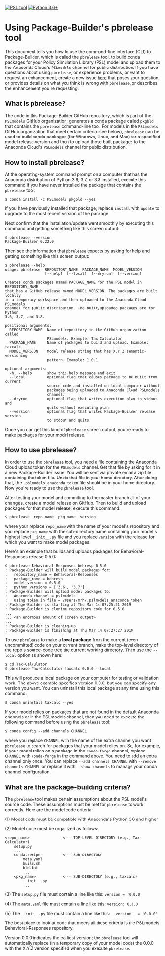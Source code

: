 [![PSL tool](https://img.shields.io/badge/PSL-tool-a0a0a0.svg)](https://www.PSLmodels.org)
[![Python 3.6+](https://img.shields.io/badge/python-3.6%2B-blue.svg)](https://www.python.org/downloads/release/python-360/)


Using Package-Builder's pbrelease tool
======================================

This document tells you how to use the command-line interface (CLI) to
Package-Builder, which is called the `pbrelease` tool, to build conda
packages for your Policy Simulation Library (PSL) model and upload
them to the Anaconda Cloud's `PSLmodels` channel for public
distribution.  If you have questions about using `pbrelease`, or
experience problems, or want to request an enhancement, create a new
issue
[here](https://github.com/PSLmodels/Package-Builder/issues)
that poses your question, or provides details on what you think is
wrong with `pbrelease`, or describes the enhancement you're
requesting.


What is pbrelease?
------------------

The code in this Package-Builder GitHub repository, which is part of
the `PSLmodels` GitHub organization, generates a conda package called
`pkgbld` that contains the `pbrelease` command-line tool.  For models
in the `PSLmodels` GitHub organization that meet certain criteria (see
below), `pbrelease` can be used to build conda packages (for Windows,
Linux, and Mac) for a specified model release version and then to
upload those built packages to the Anaconda Cloud's `PSLmodels`
channel for public distribution.

How to install pbrelease?
-------------------------

At the operating-system command prompt on a computer that has the
Anaconda distribution of Python 3.6, 3.7, or 3.8 installed, execute this
command if you have never installed the package that contains the
`pbrelease` tool:

```
$ conda install -c PSLmodels pkgbld --yes
```

If you have previously installed that package, replace `install` with
`update` to upgrade to the most recent version of the package.

Next confirm that the installation/update went smoothly by executing
this command and getting something like this screen output:

```
$ pbrelease --version
Package-Builder 0.22.0
```

Then see the information that `pbrelease` expects by asking for help
and getting something like this screen output:

```
$ pbrelease --help
usage: pbrelease  REPOSITORY_NAME  PACKAGE_NAME  MODEL_VERSION
                  [--help]  [--local]  [--dryrun]  [--version]

Creates conda packages named PACKAGE_NAME for the PSL model in REPOSITORY_NAME
that has a GitHub release named MODEL_VERSION. The packages are built locally
in a temporary workspace and then uploaded to the Anaconda Cloud PSLmodels
channel for public distribution. The built/uploaded packages are for Python
3.6, 3.7, and 3.8.

positional arguments:
  REPOSITORY_NAME  Name of repository in the GitHub organization called
                   PSLmodels. Example: Tax-Calculator
  PACKAGE_NAME     Name of packages to build and upload. Example: taxcalc
  MODEL_VERSION    Model release string that has X.Y.Z semantic-versioning
                   pattern. Example: 1.0.1

optional arguments:
  -h, --help       show this help message and exit
  --local          optional flag that causes package to be built from current
                   source code and installed on local computer without
                   packages being uploaded to Anaconda Cloud PSLmodels
                   channel.
  --dryrun         optional flag that writes execution plan to stdout and
                   quits without executing plan
  --version        optional flag that writes Package-Builder release version
                   to stdout and quits
```

Once you can get this kind of `pbrelease` screen output, you're ready
to make packages for your model release.


How to use pbrelease?
---------------------

In order to use the `pbrelease` tool, you need a file containing the
Anaconda Cloud upload token for the `PSLmodels` channel.  Get that
file by asking for it in a new Package-Builder issue.  You will be
sent via private email a zip file containing the token file.  Unzip
that file in your home directory.  After doing that, the
`.pslmodels_anaconda_token` file should be in your home directory.
Now you're ready to use the `pbrelease` tool.

After testing your model and commiting to the master branch all of
your changes, create a model release on GitHub.  Then to build and
upload packages for that model release, execute this command:

```
$ pbrelease  repo_name  pkg_name  version
```

where your replace `repo_name` with the name of your model's
repository and you replace `pkg_name` with the sub-directory name
containing your model's highest level `__init__.py` file and you
replace `version` with the release for which you want to make
model packages.

Here's an example that builds and uploads packages for
Behavioral-Responses release 0.5.0:

```
$ pbrelease Behavioral-Responses behresp 0.5.0
: Package-Builder will build model packages for:
:   repository_name = Behavioral-Responses
:   package_name = behresp
:   model_version = 0.5.0
:   python_versions = ['3.6', '3.7']
: Package-Builder will upload model packages to:
:   Anaconda channel = pslmodels
:   using token in file = /Users/mrh/.pslmodels_anaconda_token
: Package-Builder is starting at Thu Mar 14 07:25:21 2019
: Package-Builder is cloning repository code for 0.5.0
...
... <an enormous amount of screen output>
...
: Package-Builder is cleaning-up
: Package-Builder is finishing at Thu Mar 14 07:27:27 2019
```

To use `pbrelease` to make a **local package** from the current (even
uncommitted) code on your current branch, make the top-level directory
of the repo's source-code tree the current working directory.  Then
use the `--local` option as shown here:

```
$ cd Tax-Calculator
$ pbrelease Tax-Calculator taxcalc 0.0.0 --local
```

This will produce a local package on your computer for testing or
validation work.  The above example specifies version 0.0.0, but you
can specify any version you want.  You can uninstall this local
package at any time using this command:

```
$ conda uninstall taxcalc --yes
```

If your model relies on packages that are not found in the default
Anaconda channels or in the PSLmodels channel, then you need to
execute the following command before using the `pbrelease` tool:

```
$ conda config --add channels CHANNEL
```

where you replace `CHANNEL` with the name of the extra channel you
want `pbrelease` to search for packages that your model relies on.
So, for example, if your model relies on a package in the `conda-forge`
channel, replace `CHANNEL` with `conda-forge` in the command above.
You need to add an extra channel only once.  You can replace
`--add channels CHANNEL` with `--remove channels CHANNEL` or replace
it with `--show channels` to manage your conda channel configuration.


What are the package-building criteria?
---------------------------------------

The `pbrelease` tool makes certain assumptions about the PSL
model's source code.  These assumptions must be met for `pbrelease` to
work correctly.  Here are the model code criteria:

(1) Model code must be compatible with Anaconda's Python 3.6 and higher

(2) Model code must be organized as follows:

```
<repo_name>               <--- TOP-LEVEL DIRECTORY (e.g., Tax-Calculator)
    setup.py
    ...
    conda.recipe          <--- SUB-DIRECTORY
        meta.yaml
        build.sh
        bld.bat
        ...
    <pkg_name>            <--- SUB-DIRECTORY (e.g., taxcalc)
        __init__.py
        ...
```

(3) The `setup.py` file must contain a line like this: `version = '0.0.0'`

(4) The `meta.yaml` file must contain a line like this: `version: 0.0.0`

(5) The `__init__.py` file must contain a line like this: `__version__ = '0.0.0'`

The best place to look at code that meets all these criteria is the
PSLmodels Behavioral-Responses repository.

Version 0.0.0 indicates the earliest version; the `pbrelease` tool will
automatically replace (in a temporary copy of your model code) the
0.0.0 with the X.Y.Z version specified when you execute `pbrelease`.
